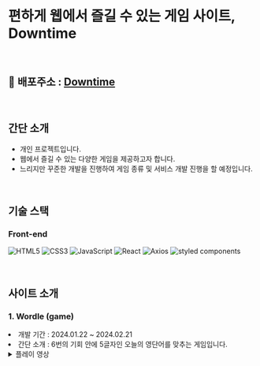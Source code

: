 # 편하게 웹에서 즐길 수 있는 게임 사이트, Downtime

<br />

## 🔗 배포주소 : [Downtime](https://www.doong9.com) 

<br />

## 간단 소개
- 개인 프로젝트입니다.
- 웹에서 즐길 수 있는 다양한 게임을 제공하고자 합니다.
- 느리지만 꾸준한 개발을 진행하여 게임 종류 및 서비스 개발 진행을 할 예정입니다. 

<br />

## 기술 스택

### Front-end

<img alt="HTML5" src ="https://img.shields.io/badge/HTML5-E34F26.svg?&style=for-the-badge&logo=HTML5&logoColor=white"/> <img alt="CSS3" src ="https://img.shields.io/badge/CSS3-1572B6.svg?&style=for-the-badge&logo=CSS3&logoColor=white"/> <img alt="JavaScript" src ="https://img.shields.io/badge/JavaScript-F7DF1E.svg?&style=for-the-badge&logo=JavaScript&logoColor=white"/> <img alt="React" src ="https://img.shields.io/badge/React-61DAFB.svg?&style=for-the-badge&logo=React&logoColor=white"/> <img alt="Axios" src ="https://img.shields.io/badge/Axios-5A29E4.svg?&style=for-the-badge&logo=Axios&logoColor=white"/> <img alt="styled components" src ="https://img.shields.io/badge/styled components-DB7093.svg?&style=for-the-badge&logo=styled-components&logoColor=white"/>

<br />

## 사이트 소개

### 1. Wordle (game)
<li> 개발 기간 : 2024.01.22 ~ 2024.02.21</li>
<li>간단 소개 : 6번의 기회 안에 5글자인 오늘의 영단어를 맞추는 게임입니다.</li>
<details>
  <summary> 플레이 영상</summary>
  <br />
  <img width="400px" src="https://github.com/JB0129/Downtime/assets/130051470/07299180-0488-4824-958f-fe5c0eb5de7e" alt="wordle 스크린샷" />
</details>
